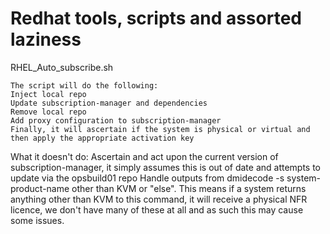 # Redhat tools, scripts and assorted laziness

RHEL_Auto_subscribe.sh

	The script will do the following:
	Inject local repo
	Update subscription-manager and dependencies
	Remove local repo
	Add proxy configuration to subscription-manager
	Finally, it will ascertain if the system is physical or virtual and then apply the appropriate activation key

What it doesn't do:
	Ascertain and act upon the current version of subscription-manager, it simply assumes this is out of date and attempts to update via the opsbuild01 repo
	Handle outputs from dmidecode -s system-product-name other than KVM or "else". This means if a system returns anything other than KVM to this command, it will receive a physical NFR licence, we don't have many of these at all and as such this may cause some issues.
